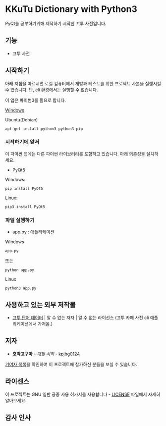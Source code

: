 # KKuTu Dictionary with Python3

PyQt를 공부하기위해 제작하기 시작한 끄투 사전입니다.

## 기능

* 끄투 사전

## 시작하기

아래 지침을 따르시면 로컬 컴퓨터에서 개발과 테스트를 위한 프로젝트 사본을 실행시킬 수 있습니다. 단, cli 환경에서는 실행할 수 없습니다.

이 앱은 파이썬3를 필요로 합니다.

[Windows](https://python.org)

Ubuntu(Debian)
```
apt-get install python3 python3-pip
```


### 시작하기에 앞서

이 파이썬 앱에는 다른 파이썬 라이브러리를 포함하고 있습니다. 아래 의존성을 설치하세요.

* PyQt5

Windows:
```
pip install PyQt5
```

Linux:
```
pip3 install PyQt5
```


### 파일 실행하기

 * app.py : 애플리케이션

Windows
```
app.py
```

또는

```
python app.py
```

Linux
```
python3 app.py
```

## 사용하고 있는 외부 저작물

* [끄투 단어 데이터](#) | 알 수 없는 저자 | 알 수 없는 라이선스 (끄투 카페 사전 cli 애플리케이션에서 가져옴.)

## 저자

* **호박고구마** - *개발 시작* - [kpjhg0124](https://github.com/kpjhg0124)


[기여자 목록](./contributors)을 확인하여 이 프로젝트에 참가하신 분들을 보실 수 있습니다.

## 라이센스

이 프로젝트는 GNU 일반 공중 사용 허가서를 사용합니다 - [LICENSE](./LICENSE) 파일에서 자세히 알아보세요.


## 감사 인사
